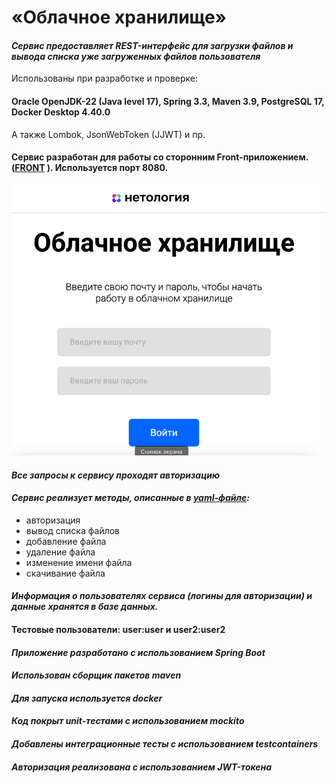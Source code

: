 # «Облачное хранилище»


#### ***Сервис предоставляет REST-интерфейс для загрузки файлов и вывода списка уже загруженных файлов пользователя***

Использованы при разработке и проверке:

#### Oracle OpenJDK-22 (Java level 17), Spring 3.3, Maven 3.9, PostgreSQL 17, Docker Desktop 4.40.0

А также Lombok, JsonWebToken (JJWT) и пр.

#### Сервис разработан для работы со сторонним Front-приложением. ([FRONT](https://github.com/netology-code/jd-homeworks/blob/master/diploma/netology-diplom-frontend) ). Используется порт 8080.

![img.png](img.png)

#### ***Все запросы к сервису проходят авторизацию***

#### ***Сервис реализует методы, описанные в [yaml-файле](./CloudServiceSpecification.yaml):***

- авторизация
- вывод списка файлов
- добавление файла
- удаление файла
- изменение имени файла
- скачивание файла

#### ***Информация о пользователях сервиса (логины для авторизации) и данные хранятся в базе данных.***

#### Тестовые пользователи: user:user и user2:user2

#### ***Приложение разработано с использованием Spring Boot***
#### ***Использован сборщик пакетов maven***
#### ***Для запуска используется docker***
#### ***Код покрыт unit-тестами с использованием mockito***
#### ***Добавлены интеграционные тесты с использованием testcontainers***
#### ***Авторизация реализована с использованием JWT-токена***

